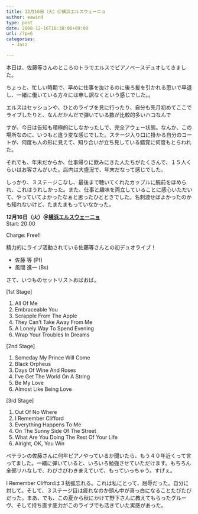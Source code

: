 ```yaml
---
title: 12月16日（火）＠横浜エルスウェーニョ
author: eawind
type: post
date: 2008-12-16T16:38:06+09:00
url: /?p=6
categories:
  - Jazz

---
```

本日は、佐藤等さんのところのトラでエルスでピアノベースデュオしてきました。

ちょっと、忙しい時期で、早めに仕事を抜けるのに後ろ髪を引かれる思いで早退し、一緒に働いている方々には申し訳なくという感じでした。。

エルスはセッションや、ひとのライブを見に行ったり、自分も先月初めてここでライブしたりと、なんだかんだで弾いている数が比較的多いハコなんで

すが、今日は告知も積極的にしなかったしで、完全アウェー状態。なんか、この場所なのに、いつもと違う変な感じでした。ステージ入り口に掛かる自分のコートが、何度も人の形に見えて、知り合いが立ち見している錯覚に何度もとらわれた。

それでも、年末だからか、仕事帰りに飲みにきた人たちがたくさんで、１５人くらいはお客さんがいた。店内は大盛況で、年末だなって感じでした。

しっかり、３ステージこなし、最後まで聴いてくれたカップルに腕前をほめられ、これはうれしかった。また、仕事と趣味を両立していることに感心いただいて、やっていてよかったなぁと思ったひとときでした。名刺渡せばよかったのかも知れないけど、たまたまもっていなかった。


**12月16日（火）＠<a href="http://www.asahi-net.or.jp/%7Emd2n-iwks/" target="_blank">横浜エルスウェーニョ</a>**  
Start: 20:00

Charge: Free!!

精力的にライブ活動されている佐藤等さんとの初デュオライブ！

- 佐藤 等 (Pf)
- 風間 進一 (Bs)

さて、いつものセットリストおばおば。


[1st Stage]

1. All Of Me
2. Embraceable You
3. Scrapple From The Apple
4. They Can't Take Away From Me
5. A Lonely Way To Spend Evening
6. Wrap Your Troubles In Dreams

[2nd Stage]

1. Someday My Prince Will Come
2. Black Orpheus
3. Days Of Wine And Roses
4. I've Get The World On A String
5. Be My Love
6. Almost Like Being Love

[3rd Stage]

1. Out Of No Where
2. I Remember Clifford
3. Everything Happens To Me
4. On The Sunny Side Of The Street
5. What Are You Doing The Rest Of Your Life
6. Alright, OK, You Win

ベテランの佐藤さんに何年ピアノやっているか聞いたら、もう４０年近くって言ってました。一緒に弾いていると、いろいろ勉強させていただけます。もちろん全部リハなしで、わびさびわきまえていて、もっていっちゃう。すげぇ。

I Remember Cliffordは３括弧忘れる。これは私にとって、屈辱だった。自分に対して。そして、３ステージ目は疲れなのか頭ん中が真っ白になることたびたびだった。まあ、でも、この夏から秋にかけて野下さんに教えてもらったグルーヴ、そして持ち直す底力がこのライブでも活きていた実感があった。
